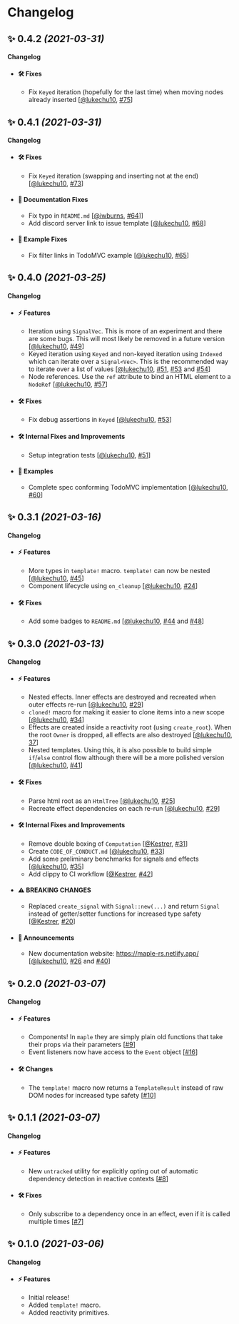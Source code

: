 # Changelog

## ✨ **0.4.2** _(2021-03-31)_

#### Changelog

- #### 🛠 Fixes

  - Fix `Keyed` iteration (hopefully for the last time) when moving nodes already inserted [[@lukechu10], [#75](https://github.com/lukechu10/maple/pull/75)]

## ✨ **0.4.1** _(2021-03-31)_

#### Changelog

- #### 🛠 Fixes

  - Fix `Keyed` iteration (swapping and inserting not at the end) [[@lukechu10], [#73](https://github.com/lukechu10/maple/pull/73)]

- #### 📃 Documentation Fixes

  - Fix typo in `README.md` [[@iwburns], [#64](https://github.com/lukechu10/maple/pull/64)]]
  - Add discord server link to issue template [[@lukechu10], [#68](https://github.com/lukechu10/maple/pull/68)]

- #### 🎁 Example Fixes

  - Fix filter links in TodoMVC example [[@lukechu10], [#65](https://github.com/lukechu10/maple/pull/65)]

## ✨ **0.4.0** _(2021-03-25)_

#### Changelog

- #### ⚡️ Features

  - Iteration using `SignalVec`. This is more of an experiment and there are some bugs. This will most likely be removed in a future version [[@lukechu10], [#49](https://github.com/lukechu10/maple/pull/49)]
  - Keyed iteration using `Keyed` and non-keyed iteration using `Indexed` which can iterate over a `Signal<Vec>`. This is the recommended way to iterate over a list of values [[@lukechu10], [#51](https://github.com/lukechu10/maple/pull/51), [#53](https://github.com/lukechu10/maple/pull/53) and [#54](https://github.com/lukechu10/maple/pull/54)]
  - Node references. Use the `ref` attribute to bind an HTML element to a `NodeRef` [[@lukechu10], [#57](https://github.com/lukechu10/maple/pull/57)]

- #### 🛠 Fixes

  - Fix debug assertions in `Keyed` [[@lukechu10], [#53](https://github.com/lukechu10/maple/pull/53)]

- #### 🛠 Internal Fixes and Improvements

  - Setup integration tests [[@lukechu10], [#51](https://github.com/lukechu10/maple/pull/51)]

- #### 🎁 Examples

  - Complete spec conforming TodoMVC implementation [[@lukechu10], [#60](https://github.com/lukechu10/maple/pull/60)]

## ✨ **0.3.1** _(2021-03-16)_

#### Changelog

- #### ⚡️ Features

  - More types in `template!` macro. `template!` can now be nested [[@lukechu10], [#45](https://github.com/lukechu10/maple/pull/45)]
  - Component lifecycle using `on_cleanup` [[@lukechu10], [#24](https://github.com/lukechu10/maple/pull/24)]

- #### 🛠 Fixes

  - Add some badges to `README.md` [[@lukechu10], [#44](https://github.com/lukechu10/maple/pull/44) and [#48](https://github.com/lukechu10/maple/pull/48)]

## ✨ **0.3.0** _(2021-03-13)_

#### Changelog

- #### ⚡️ Features

  - Nested effects. Inner effects are destroyed and recreated when outer effects re-run [[@lukechu10], [#29](https://github.com/lukechu10/maple/pull/29)]
  - `cloned!` macro for making it easier to clone items into a new scope [[@lukechu10], [#34](https://github.com/lukechu10/maple/pull/34)]
  - Effects are created inside a reactivity root (using `create_root`). When the root `Owner` is dropped, all effects are also destroyed [[@lukechu10], [37](https://github.com/lukechu10/maple/pull/37)]
  - Nested templates. Using this, it is also possible to build simple `if`/`else` control flow although there will be a more polished version [[@lukechu10], [#41](https://github.com/lukechu10/maple/pull/41)]

- #### 🛠 Fixes

  - Parse html root as an `HtmlTree` [[@lukechu10], [#25](https://github.com/lukechu10/maple/pull/25)]
  - Recreate effect dependencies on each re-run [[@lukechu10], [#29](https://github.com/lukechu10/maple/pull/29)]

- #### 🛠 Internal Fixes and Improvements

  - Remove double boxing of `Computation` [[@Kestrer], [#31](https://github.com/lukechu10/maple/pull/31)]
  - Create `CODE_OF_CONDUCT.md` [[@lukechu10], [#33](https://github.com/lukechu10/maple/pull/33)]
  - Add some preliminary benchmarks for signals and effects [[@lukechu10], [#35](https://github.com/lukechu10/maple/pull/35)]
  - Add clippy to CI workflow [[@Kestrer], [#42](https://github.com/lukechu10/maple/pull/42)]

- #### ⚠ **BREAKING CHANGES**

  - Replaced `create_signal` with `Signal::new(...)` and return `Signal` instead of getter/setter functions for increased type safety [[@Kestrer], [#20](https://github.com/lukechu10/maple/pull/20)]

- #### 📢 Announcements

  - New documentation website: https://maple-rs.netlify.app/ [[@lukechu10], [#26](https://github.com/lukechu10/maple/pull/26) and [#40](https://github.com/lukechu10/maple/pull/40)]

## ✨ **0.2.0** _(2021-03-07)_

#### Changelog

- #### ⚡️ Features

  - Components! In `maple` they are simply plain old functions that take their props via their parameters [[#9](https://github.com/lukechu10/maple/pull/9)]
  - Event listeners now have access to the `Event` object [[#16](https://github.com/lukechu10/maple/pull/16)]

- #### 🛠 Changes

  - The `template!` macro now returns a `TemplateResult` instead of raw DOM nodes for increased type safety [[#10](https://github.com/lukechu10/maple/pull/10)]

## ✨ **0.1.1** _(2021-03-07)_

#### Changelog

- #### ⚡️ Features

  - New `untracked` utility for explicitly opting out of automatic dependency detection in reactive contexts [[#8](https://github.com/lukechu10/maple/pull/8)]

- #### 🛠 Fixes
  - Only subscribe to a dependency once in an effect, even if it is called multiple times [[#7](https://github.com/lukechu10/maple/pull/7)]

## ✨ **0.1.0** _(2021-03-06)_

#### Changelog

- #### ⚡️ Features

  - Initial release!
  - Added `template!` macro.
  - Added reactivity primitives.

[@iwburns]: https://github.com/iwburns
[@Kestrer]: https://github.com/Kestrer
[@lukechu10]: https://github.com/lukechu10
